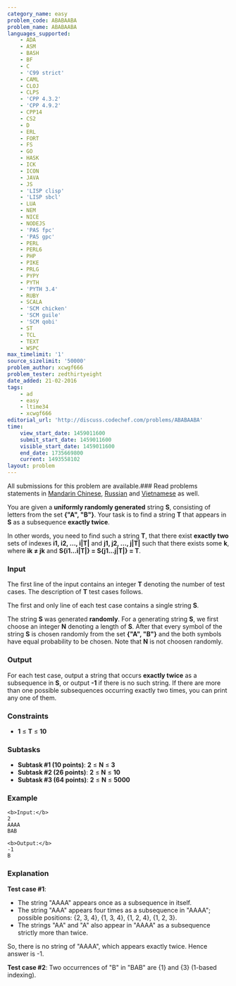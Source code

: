 ```yaml
---
category_name: easy
problem_code: ABABAABA
problem_name: ABABAABA
languages_supported:
    - ADA
    - ASM
    - BASH
    - BF
    - C
    - 'C99 strict'
    - CAML
    - CLOJ
    - CLPS
    - 'CPP 4.3.2'
    - 'CPP 4.9.2'
    - CPP14
    - CS2
    - D
    - ERL
    - FORT
    - FS
    - GO
    - HASK
    - ICK
    - ICON
    - JAVA
    - JS
    - 'LISP clisp'
    - 'LISP sbcl'
    - LUA
    - NEM
    - NICE
    - NODEJS
    - 'PAS fpc'
    - 'PAS gpc'
    - PERL
    - PERL6
    - PHP
    - PIKE
    - PRLG
    - PYPY
    - PYTH
    - 'PYTH 3.4'
    - RUBY
    - SCALA
    - 'SCM chicken'
    - 'SCM guile'
    - 'SCM qobi'
    - ST
    - TCL
    - TEXT
    - WSPC
max_timelimit: '1'
source_sizelimit: '50000'
problem_author: xcwgf666
problem_tester: zedthirtyeight
date_added: 21-02-2016
tags:
    - ad
    - easy
    - ltime34
    - xcwgf666
editorial_url: 'http://discuss.codechef.com/problems/ABABAABA'
time:
    view_start_date: 1459011600
    submit_start_date: 1459011600
    visible_start_date: 1459011600
    end_date: 1735669800
    current: 1493558102
layout: problem
---
```

All submissions for this problem are available.###  Read problems statements in [Mandarin Chinese](http://www.codechef.com/download/translated/LTIME33/mandarin/ABABAABA.pdf), [Russian](http://www.codechef.com/download/translated/LTIME33/russian/ABABAABA.pdf) and [Vietnamese](http://www.codechef.com/download/translated/LTIME33/vietnamese/ABABAABA.pdf) as well.

You are given a **uniformly randomly generated** string **S**, consisting of letters from the set **{"A", "B"}**. Your task is to find a string **T** that appears in **S** as a subsequence **exactly twice**.

In other words, you need to find such a string **T**, that there exist **exactly two** sets of indexes **i1, i2, ..., i|T|** and **j1, j2, ..., j|T|** such that there exists some **k**, where **ik ≠ jk** and **S{i1...i|T|} = S{j1...j|T|} = T**.

### Input

The first line of the input contains an integer **T** denoting the number of test cases. The description of **T** test cases follows.

The first and only line of each test case contains a single string **S**.

The string **S** was generated **randomly**. For a generating string **S**, we first choose an integer **N** denoting a length of **S**. After that every symbol of the string **S** is chosen randomly from the set **{"A", "B"}** and the both symbols have equal probability to be chosen. Note that **N** is not choosen randomly.

### Output

For each test case, output a string that occurs **exactly twice** as a subsequence in **S**, or output **-1** if there is no such string. If there are more than one possible subsequences occurring exactly two times, you can print any one of them.

### Constraints

- **1** ≤ **T** ≤ **10**

### Subtasks

- **Subtask #1 (10 points)**: **2** ≤ **N** ≤ **3**
- **Subtask #2 (26 points)**: **2** ≤ **N** ≤ **10**
- **Subtask #3 (64 points)**: **2** ≤ **N** ≤ **5000**

### Example

```
<b>Input:</b>
2
AAAA
BAB

<b>Output:</b>
-1
B

```
### Explanation

**Test case #1**:

- The string "AAAA" appears once as a subsequence in itself.
- The string "AAA" appears four times as a subsequence in "AAAA"; possible positions: {2, 3, 4}, {1, 3, 4}, {1, 2, 4}, {1, 2, 3}.
- The strings "AA" and "A" also appear in "AAAA" as a subsequence strictly more than twice.

So, there is no string of "AAAA", which appears exactly twice. Hence answer is -1.

**Test case #2**: Two occurrences of "B" in "BAB" are {1} and {3} (1-based indexing).